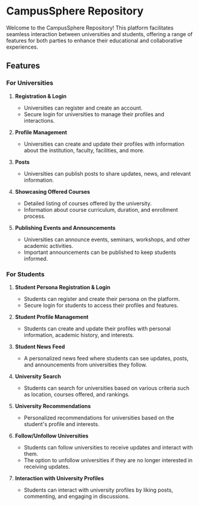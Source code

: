 # CampusSphere Repository

Welcome to the CampusSphere Repository! This platform facilitates seamless interaction between universities and students, offering a range of features for both parties to enhance their educational and collaborative experiences.

## Features

### For Universities

1. **Registration & Login**
   - Universities can register and create an account.
   - Secure login for universities to manage their profiles and interactions.

2. **Profile Management**
   - Universities can create and update their profiles with information about the institution, faculty, facilities, and more.

3. **Posts**
   - Universities can publish posts to share updates, news, and relevant information.

4. **Showcasing Offered Courses**
   - Detailed listing of courses offered by the university.
   - Information about course curriculum, duration, and enrollment process.

5. **Publishing Events and Announcements**
   - Universities can announce events, seminars, workshops, and other academic activities.
   - Important announcements can be published to keep students informed.

### For Students

1. **Student Persona Registration & Login**
   - Students can register and create their persona on the platform.
   - Secure login for students to access their profiles and features.

2. **Student Profile Management**
   - Students can create and update their profiles with personal information, academic history, and interests.

3. **Student News Feed**
   - A personalized news feed where students can see updates, posts, and announcements from universities they follow.

4. **University Search**
   - Students can search for universities based on various criteria such as location, courses offered, and rankings.

5. **University Recommendations**
   - Personalized recommendations for universities based on the student's profile and interests.

6. **Follow/Unfollow Universities**
   - Students can follow universities to receive updates and interact with them.
   - The option to unfollow universities if they are no longer interested in receiving updates.

7. **Interaction with University Profiles**
   - Students can interact with university profiles by liking posts, commenting, and engaging in discussions.
